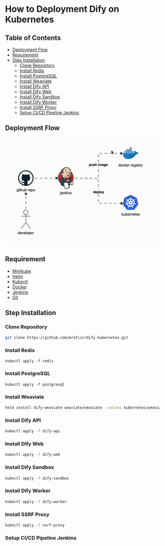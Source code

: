 # How to Deployment Dify on Kubernetes
## Table of Contents
- [Deployment Flow](#deployment-flow)
- [Requirement](#requirement)
- [Step Installation](#step-installation)
  - [Clone Repository](#clone-repository)
  - [Install Redis](#install-redis)
  - [Install PostgreSQL](#install-postgresql)
  - [Install Weaviate](#install-weaviate)
  - [Install Dify API](#install-dify-api)
  - [Install Dify Web](#install-dify-web)
  - [Install Dify Sandbox](#install-dify-sandbox)
  - [Install Dify Worker](#install-dify-worker)
  - [Install SSRF Proxy](#install-ssrf-proxy)
  - [Setup CI/CD Pipeline Jenkins](#setup-cicd-pipeline-jenkins)
## Deployment Flow
![Deployment Flow](https://raw.githubusercontent.com/mrofisr/dify-kubernetes/main/image/flow.gif)
## Requirement
- [Minikube](https://minikube.sigs.k8s.io/docs/start/)
- [Helm](https://helm.sh/docs/intro/install/)
- [Kubectl](https://kubernetes.io/docs/tasks/tools/install-kubectl/)
- [Docker](https://docs.docker.com/get-docker/)
- [Jenkins](https://www.jenkins.io/doc/book/installing/)
- [Git](https://git-scm.com/book/en/v2/Getting-Started-Installing-Git)
## Step Installation
### Clone Repository
```bash
git clone https://github.com/mrofisr/dify-kubernetes.git
```
### Install Redis
```
kubectl apply -f redis
```
### Install PostgreSQL
```
kubectl apply -f postgresql
```
### Install Weaviate
```bash
helm install dify-weaviate weaviate/weaviate --values kubernetes/weaviate/values.yaml --namespace dify --create-namespace
```
### Install Dify API
```bash
kubectl apply -f dify-api
```
### Install Dify Web
```bash
kubectl apply -f dify-web
```
### Install Dify Sandbox
```bash
kubectl apply -f dify-sandbox
```
### Install Dify Worker
```bash
kubectl apply -f dify-worker
```
### Install SSRF Proxy
```bash
kubectl apply -f ssrf-proxy
```
### Setup CI/CD Pipeline Jenkins
